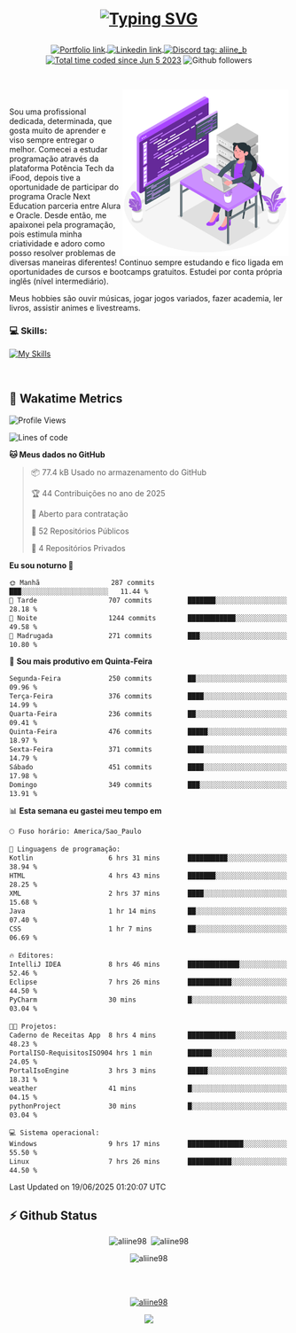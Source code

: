 # <p align = "center"><a href="https://git.io/typing-svg"><img src="https://readme-typing-svg.demolab.com?font=Space+Mono&size=28&pause=1000&duration=4000&color=8E58F7&vCenter=true&width=500&lines=%E2%9C%A8+Ol%C3%A1%2C+sou+Aline+Bevilacqua;%E2%9C%A8+Desenvolvedora+Web!" alt="Typing SVG" /></a></p>

<p align = "center">
    <a href="https://aliine98.github.io" target="_blank">
        <img alt="Portfolio link" align="center" src = "https://img.shields.io/badge/portfolio-8A2BE2?style=for-the-badge">
    </a>
    <a href="https://www.linkedin.com/in/aline-bevilacqua/" target="_blank">
        <img alt="Linkedin link" align="center" src = "https://img.shields.io/badge/LinkedIn-0077B5?style=for-the-badge&logo=linkedin&logoColor=white">
    </a>
    <a href="https://discord.com/" target="_blank">
        <img alt="Discord tag: aliine_b" align="center" src="https://img.shields.io/badge/-aliine__b-5865f2?style=flat-square&logo=Discord&logoColor=FFF" height="28">
    </a>
    <a href="https://wakatime.com/@aliine"><img src="https://wakatime.com/badge/user/d705bdc6-1244-4026-9380-8de8c1599f8d.svg?style=for-the-badge" alt="Total time coded since Jun 5 2023" align="center"/></a>
    <img alt="Github followers" align="center" src="https://img.shields.io/github/followers/Aliine98?style=for-the-badge&color=bf0f47&logo=github&logoColor=white">
</p><br>

<a href="https://storyset.com/"><img src="./assets/coding-amico.svg" width="300" align="right"></a>

<div align="left">
<br>

Sou uma profissional dedicada, determinada, que gosta muito de aprender e viso sempre entregar o melhor. Comecei a estudar programação através da plataforma Potência Tech da iFood, depois tive a oportunidade de participar do programa Oracle Next Education parceria entre Alura e Oracle. Desde então, me apaixonei pela programação, pois estimula minha criatividade e adoro como posso resolver problemas de diversas maneiras diferentes! Continuo sempre estudando e fico ligada em oportunidades de cursos e bootcamps gratuitos.
Estudei por conta própria inglês (nível intermediário).

Meus hobbies são ouvir músicas, jogar jogos variados, fazer academia, ler livros, assistir animes e livestreams.

### 💻 Skills:
[![My Skills](https://skillicons.dev/icons?i=html,css,js,java,tailwind,mysql,hibernate,ts,nuxt,firebase,express,mongo,kotlin,androidstudio&perline=5)](https://skillicons.dev)
</div>
<br>

## 🚀 Wakatime Metrics

<!--START_SECTION:waka-->
![Profile Views](http://img.shields.io/badge/Visualizac%C3%B5es%20do%20perfil-0-blue)

![Lines of code](https://img.shields.io/badge/Desde%20o%20Hello%20World%20eu%20escrevi-453.3%20thousand%20linhas%20de%20c%C3%B3digo-blue)

**🐱 Meus dados no GitHub** 

> 📦 77.4 kB Usado no armazenamento do GitHub 
 > 
> 🏆 44 Contribuições no ano de 2025
 > 
> 💼 Aberto para contratação
 > 
> 📜 52 Repositórios Públicos 
 > 
> 🔑 4 Repositórios Privados 
 > 
**Eu sou noturno 🦉** 

```text
🌞 Manhã                  287 commits         ███░░░░░░░░░░░░░░░░░░░░░░   11.44 % 
🌆 Tarde                  707 commits         ███████░░░░░░░░░░░░░░░░░░   28.18 % 
🌃 Noite                  1244 commits        ████████████░░░░░░░░░░░░░   49.58 % 
🌙 Madrugada              271 commits         ███░░░░░░░░░░░░░░░░░░░░░░   10.80 % 
```
📅 **Sou mais produtivo em Quinta-Feira** 

```text
Segunda-Feira            250 commits         ██░░░░░░░░░░░░░░░░░░░░░░░   09.96 % 
Terça-Feira              376 commits         ████░░░░░░░░░░░░░░░░░░░░░   14.99 % 
Quarta-Feira             236 commits         ██░░░░░░░░░░░░░░░░░░░░░░░   09.41 % 
Quinta-Feira             476 commits         █████░░░░░░░░░░░░░░░░░░░░   18.97 % 
Sexta-Feira              371 commits         ████░░░░░░░░░░░░░░░░░░░░░   14.79 % 
Sábado                   451 commits         ████░░░░░░░░░░░░░░░░░░░░░   17.98 % 
Domingo                  349 commits         ███░░░░░░░░░░░░░░░░░░░░░░   13.91 % 
```


📊 **Esta semana eu gastei meu tempo em** 

```text
🕑︎ Fuso horário: America/Sao_Paulo

💬 Linguagens de programação: 
Kotlin                   6 hrs 31 mins       ██████████░░░░░░░░░░░░░░░   38.94 % 
HTML                     4 hrs 43 mins       ███████░░░░░░░░░░░░░░░░░░   28.25 % 
XML                      2 hrs 37 mins       ████░░░░░░░░░░░░░░░░░░░░░   15.68 % 
Java                     1 hr 14 mins        ██░░░░░░░░░░░░░░░░░░░░░░░   07.40 % 
CSS                      1 hr 7 mins         ██░░░░░░░░░░░░░░░░░░░░░░░   06.69 % 

🔥 Editores: 
IntelliJ IDEA            8 hrs 46 mins       █████████████░░░░░░░░░░░░   52.46 % 
Eclipse                  7 hrs 26 mins       ███████████░░░░░░░░░░░░░░   44.50 % 
PyCharm                  30 mins             █░░░░░░░░░░░░░░░░░░░░░░░░   03.04 % 

🐱‍💻 Projetos: 
Caderno de Receitas App  8 hrs 4 mins        ████████████░░░░░░░░░░░░░   48.23 % 
PortalISO-RequisitosISO904 hrs 1 min         ██████░░░░░░░░░░░░░░░░░░░   24.05 % 
PortalIsoEngine          3 hrs 3 mins        █████░░░░░░░░░░░░░░░░░░░░   18.31 % 
weather                  41 mins             █░░░░░░░░░░░░░░░░░░░░░░░░   04.15 % 
pythonProject            30 mins             █░░░░░░░░░░░░░░░░░░░░░░░░   03.04 % 

💻 Sistema operacional: 
Windows                  9 hrs 17 mins       ██████████████░░░░░░░░░░░   55.50 % 
Linux                    7 hrs 26 mins       ███████████░░░░░░░░░░░░░░   44.50 % 
```


 Last Updated on 19/06/2025 01:20:07 UTC
<!--END_SECTION:waka-->
 
## ⚡ Github Status

<p align="center"><img src="https://my-github-readme-stats-aliine98.vercel.app/api?username=aliine98&show_icons=true&locale=en&theme=radical" alt="aliine98" />&nbsp;&nbsp;<img src="https://my-github-readme-stats-aliine98.vercel.app/api/top-langs?username=aliine98&show_icons=true&locale=en&layout=compact&theme=radical&exclude_repo=my-github-readme-stats,my-github-readme-streak-stats,github-readme-streak-stats,ajax-com-js-puro&hide=c%2B%2B,cmake&langs_count=8" alt="aliine98" /></p>

<p align="center"><img src="https://my-github-readme-streak-stats.vercel.app?user=aliine98&theme=radical" alt="aliine98" /></p>

<br><br>
<p align="center"> <a href="https://github.com/ryo-ma/github-profile-trophy" target="_blank"><img src="https://github-profile-trophy.vercel.app/?username=aliine98&theme=radical&column=4" alt="aliine98" /></a> </p>

<p align="center"><img src="https://media4.giphy.com/media/C1bBFL2dMQxA4/giphy.gif?cid=ecf05e47z7xqxd7gboyuplq95r7v869x9bi8msk1upllpme2&ep=v1_gifs_search&rid=giphy.gif&ct=g" width="700"></p>
